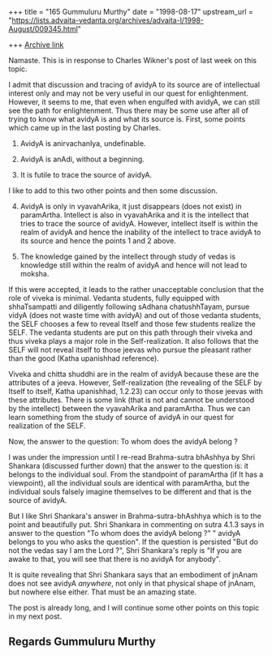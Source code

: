 +++
title = "165 Gummuluru Murthy"
date = "1998-08-17"
upstream_url = "https://lists.advaita-vedanta.org/archives/advaita-l/1998-August/009345.html"

+++
[Archive link](https://lists.advaita-vedanta.org/archives/advaita-l/1998-August/009345.html)

Namaste.  This is in response to Charles Wikner's post of last week on
this topic.

I admit that discussion and tracing of avidyA to its source are of intellectual
interest only and may not be very useful in our quest for enlightenment.
However, it seems to me, that even when engulfed with avidyA, we can still
see the path for enlightenment. Thus there may be some use after all of
trying to know what avidyA is and what its source is. First, some points
which came up in the last posting by Charles.

1. AvidyA is anirvachanIya, undefinable.

2. AvidyA is anAdi, without a beginning.

3. It is futile to trace the source of avidyA.

I like to add to this two other points and then some discussion.

4. AvidyA is only in vyavahArika, it just disappears (does not exist) in paramArtha.
Intellect is also in vyavahArika and it is the intellect that tries to trace the
source of avidyA. However, intellect itself is within the realm of avidyA and hence
the inability of the intellect to trace avidyA to its source and hence the
points 1 and 2 above.

5. The knowledge gained by the intellect through study of vedas is knowledge still
within the realm of avidyA and hence will not lead to moksha.

If this were accepted, it leads to the rather unacceptable conclusion that the role
of viveka is minimal. Vedanta students, fully equipped with shhaTsampatti  and
diligently following sAdhana chatushhTayam, pursue vidyA (does not waste time with
avidyA) and out of those vedanta students, the SELF chooses a few to reveal
Itself and those few students realize the SELF. The vedanta students are put on
this path through their viveka and thus viveka plays a major role in the
Self-realization. It also follows that the SELF will not reveal itself to those
jeevas who pursue the pleasant rather than the good (Katha upanishhad reference).

Viveka and chitta shuddhi are in the realm of avidyA because these are the attributes
of a jeeva. However, Self-realization (the revealing of the SELF by Itself to itself,
Katha upanishhad, 1.2.23) can occur only to those jeevas with these attributes.
There is some link (that is not and cannot be  understood by the intellect) between
the vyavahArika and paramArtha.  Thus we can learn something from the study of source
of avidyA in our quest for realization of the SELF.

Now, the answer to the question: To whom does the avidyA belong ?

I was under the impression until I re-read Brahma-sutra bhAshhya by Shri Shankara
(discussed further down) that the answer to the question is: it belongs to the
individual soul. From the standpoint of paramArtha (if It has a viewpoint), all the
individual souls are identical with paramArtha, but the individual souls falsely
imagine themselves to be different and that is the source of avidyA.

But I like Shri Shankara's answer in Brahma-sutra-bhAshhya which is to the point
and beautifully put. Shri Shankara in commenting on sutra 4.1.3  says in answer to
the question "To whom does the avidyA belong ?" " avidyA belongs to you who asks
the question". If the question is persisted "But do not the vedas say I am the Lord ?",
Shri Shankara's reply is "If you are awake to that, you will see that there is no
avidyA for anybody".

It is quite revealing that Shri Shankara says that an embodiment of jnAnam does not
see avidyA *anywhere*, not only in that physical shape of jnAnam, but nowhere else
either. That must be an amazing state.

The post is already long, and I will continue some other points on this topic in my
next post.

Regards
Gummuluru Murthy
-----------------------------------------------------------------------------------------------------------------

